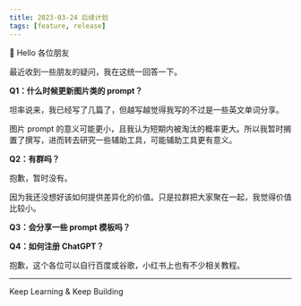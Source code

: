 ```yaml
---
title: 2023-03-24 后续计划
tags: [feature, release]
---
```


👋 Hello 各位朋友


最近收到一些朋友的疑问，我在这统一回答一下。

**Q1：什么时候更新图片类的 prompt？**

坦率说来，我已经写了几篇了，但越写越觉得我写的不过是一些英文单词分享。

图片 prompt 的意义可能更小，且我认为短期内被淘汰的概率更大。所以我暂时搁置了撰写，进而转去研究一些辅助工具，可能辅助工具更有意义。

**Q2：有群吗？**

抱歉，暂时没有。

因为我还没想好该如何提供差异化的价值。只是拉群把大家聚在一起，我觉得价值比较小。

**Q3：会分享一些 prompt 模板吗？**

**Q4：如何注册 ChatGPT？**

抱歉，这个各位可以自行百度或谷歌，小红书上也有不少相关教程。

---

Keep Learning & Keep Building

